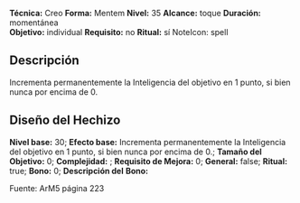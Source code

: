 
**Técnica:** Creo
**Forma:** Mentem
**Nivel:** 35
**Alcance:** toque 
**Duración:** momentánea  
**Objetivo:** individual
**Requisito:** no
**Ritual:** sí
NoteIcon: spell




## Descripción 
<p>Incrementa permanentemente la Inteligencia del objetivo en 1 punto, si bien nunca por encima de 0.</p><p></p>

## Diseño del Hechizo 

**Nivel base:** 30; **Efecto base:** Incrementa permanentemente la Inteligencia del objetivo en 1 punto, si bien nunca por encima de 0.;  **Tamaño del **Objetivo:**** 0; **Complejidad:** ; **Requisito de Mejora:** 0; **General:** false; **Ritual:** true; **Bono:** 0; **Descripción del** **Bono:** 

Fuente: ArM5 página 223